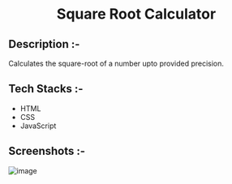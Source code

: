 # <p align="center">Square Root Calculator</p>

## Description :-

Calculates the square-root of a number upto provided precision.

## Tech Stacks :-

- HTML
- CSS
- JavaScript

## Screenshots :-

![image](https://github.com/Rakesh9100/CalcDiverse/assets/73993775/b0261a9f-9709-435c-9407-f282104b1610)
